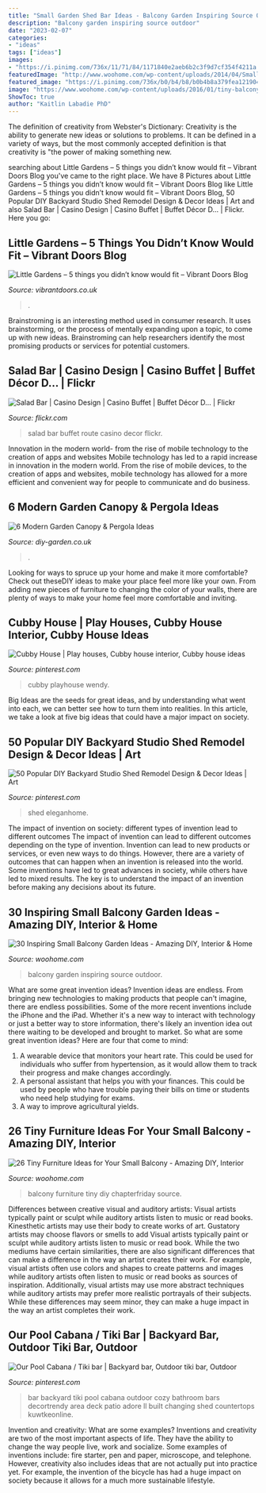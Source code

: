 ```yaml
---
title: "Small Garden Shed Bar Ideas - Balcony Garden Inspiring Source Outdoor"
description: "Balcony garden inspiring source outdoor"
date: "2023-02-07"
categories:
- "ideas"
tags: ["ideas"]
images:
- "https://i.pinimg.com/736x/11/71/84/1171840e2aeb6b2c3f9d7cf354f4211a.jpg"
featuredImage: "http://www.woohome.com/wp-content/uploads/2014/04/Small-Balcony-Garden-ideas-7.jpg"
featured_image: "https://i.pinimg.com/736x/b0/b4/b8/b0b4b8a379fea1219044936af3caca8b.jpg"
image: "https://www.woohome.com/wp-content/uploads/2016/01/tiny-balcony-furniture-4-2.jpg"
ShowToc: true
author: "Kaitlin Labadie PhD"
---
```



The definition of creativity from Webster's Dictionary:
Creativity is the ability to generate new ideas or solutions to problems. It can be defined in a variety of ways, but the most commonly accepted definition is that creativity is "the power of making something new.

	

		
searching about Little Gardens – 5 things you didn’t know would fit – Vibrant Doors Blog you've came to the right place. We have 8 Pictures about Little Gardens – 5 things you didn’t know would fit – Vibrant Doors Blog like Little Gardens – 5 things you didn’t know would fit – Vibrant Doors Blog, 50 Popular DIY Backyard Studio Shed Remodel Design &amp; Decor Ideas | Art and also Salad Bar | Casino Design | Casino Buffet | Buffet Décor D… | Flickr. Here you go:
		
    
## Little Gardens – 5 Things You Didn’t Know Would Fit – Vibrant Doors Blog

<img loading=lazy src="https://www.vibrantdoors.co.uk/news/wp-content/uploads/2014/09/Little-Shed-With-Shelves.jpg" onerror="this.onerror=null;this.src='https://tse2.mm.bing.net/th?id=OIP.rOfuKxrjBtU7dRHRrUstyQHaNA&amp;pid=15.1';" alt="Little Gardens – 5 things you didn’t know would fit – Vibrant Doors Blog">

_Source: vibrantdoors.co.uk_

>. 

	

Brainstroming is an interesting method used in consumer research. It uses brainstorming, or the process of mentally expanding upon a topic, to come up with new ideas. Brainstroming can help researchers identify the most promising products or services for potential customers.

    
## Salad Bar | Casino Design | Casino Buffet | Buffet Décor D… | Flickr

<img loading=lazy src="https://c1.staticflickr.com/5/4143/4897884573_7ac265873f_b.jpg" onerror="this.onerror=null;this.src='https://tse4.mm.bing.net/th?id=OIP.xGevdaVmXbzNO5-kK08ekQHaE8&amp;pid=15.1';" alt="Salad Bar | Casino Design | Casino Buffet | Buffet Décor D… | Flickr">

_Source: flickr.com_

>salad bar buffet route casino decor flickr. 

	

Innovation in the modern world- from the rise of mobile technology to the creation of apps and websites
Mobile technology has led to a rapid increase in innovation in the modern world. From the rise of mobile devices, to the creation of apps and websites, mobile technology has allowed for a more efficient and convenient way for people to communicate and do business.

    
## 6 Modern Garden Canopy &amp; Pergola Ideas

<img loading=lazy src="http://diy-garden.co.uk/wp-content/uploads/2019/10/pergola-ideas-6.jpg" onerror="this.onerror=null;this.src='https://tse3.mm.bing.net/th?id=OIP.ThVTXwiIm9zfDP6f0iOY8gHaLH&amp;pid=15.1';" alt="6 Modern Garden Canopy &amp; Pergola Ideas">

_Source: diy-garden.co.uk_

>. 

	

Looking for ways to spruce up your home and make it more comfortable? Check out theseDIY ideas to make your place feel more like your own. From adding new pieces of furniture to changing the color of your walls, there are plenty of ways to make your home feel more comfortable and inviting.

    
## Cubby House | Play Houses, Cubby House Interior, Cubby House Ideas

<img loading=lazy src="https://i.pinimg.com/736x/b0/b4/b8/b0b4b8a379fea1219044936af3caca8b.jpg" onerror="this.onerror=null;this.src='https://tse4.mm.bing.net/th?id=OIP.HTOfMYUkHMLu-WL42LXSsQHaJ3&amp;pid=15.1';" alt="Cubby House | Play houses, Cubby house interior, Cubby house ideas">

_Source: pinterest.com_

>cubby playhouse wendy. 

	

Big Ideas are the seeds for great ideas, and by understanding what went into each, we can better see how to turn them into realities. In this article, we take a look at five big ideas that could have a major impact on society.

    
## 50 Popular DIY Backyard Studio Shed Remodel Design &amp; Decor Ideas | Art

<img loading=lazy src="https://i.pinimg.com/736x/d9/1b/ad/d91badfb1877a4513941ed22f2830907.jpg" onerror="this.onerror=null;this.src='https://tse1.mm.bing.net/th?id=OIP.KuzVNftwE_y8feR-s6_tqgHaF7&amp;pid=15.1';" alt="50 Popular DIY Backyard Studio Shed Remodel Design &amp; Decor Ideas | Art">

_Source: pinterest.com_

>shed eleganhome. 

	

The impact of invention on society: different types of invention lead to different outcomes
The impact of invention can lead to different outcomes depending on the type of invention. Invention can lead to new products or services, or even new ways to do things. However, there are a variety of outcomes that can happen when an invention is released into the world. Some inventions have led to great advances in society, while others have led to mixed results. The key is to understand the impact of an invention before making any decisions about its future.

    
## 30 Inspiring Small Balcony Garden Ideas - Amazing DIY, Interior &amp; Home

<img loading=lazy src="http://www.woohome.com/wp-content/uploads/2014/04/Small-Balcony-Garden-ideas-7.jpg" onerror="this.onerror=null;this.src='https://tse1.mm.bing.net/th?id=OIP.5HFEvzhjSjGp8h9a9-AzVgHaLH&amp;pid=15.1';" alt="30 Inspiring Small Balcony Garden Ideas - Amazing DIY, Interior &amp; Home">

_Source: woohome.com_

>balcony garden inspiring source outdoor. 

	

What are some great invention ideas?
Invention ideas are endless. From bringing new technologies to making products that people can't imagine, there are endless possibilities. Some of the more recent inventions include the iPhone and the iPad. Whether it's a new way to interact with technology or just a better way to store information, there's likely an invention idea out there waiting to be developed and brought to market. So what are some great invention ideas? Here are four that come to mind: 
1) A wearable device that monitors your heart rate. This could be used for individuals who suffer from hypertension, as it would allow them to track their progress and make changes accordingly. 
2) A personal assistant that helps you with your finances. This could be used by people who have trouble paying their bills on time or students who need help studying for exams. 
3) A way to improve agricultural yields.

    
## 26 Tiny Furniture Ideas For Your Small Balcony - Amazing DIY, Interior

<img loading=lazy src="https://www.woohome.com/wp-content/uploads/2016/01/tiny-balcony-furniture-4-2.jpg" onerror="this.onerror=null;this.src='https://tse4.mm.bing.net/th?id=OIP.BCTUa_-MSez0y-1KhGGlOQHaL0&amp;pid=15.1';" alt="26 Tiny Furniture Ideas for Your Small Balcony - Amazing DIY, Interior">

_Source: woohome.com_

>balcony furniture tiny diy chapterfriday source. 

	

Differences between creative visual and auditory artists: Visual artists typically paint or sculpt while auditory artists listen to music or read books. Kinesthetic artists may use their body to create works of art. Gustatory artists may choose flavors or smells to add
Visual artists typically paint or sculpt while auditory artists listen to music or read book. While the two mediums have certain similarities, there are also significant differences that can make a difference in the way an artist creates their work. For example, visual artists often use colors and shapes to create patterns and images while auditory artists often listen to music or read books as sources of inspiration. Additionally, visual artists may use more abstract techniques while auditory artists may prefer more realistic portrayals of their subjects. While these differences may seem minor, they can make a huge impact in the way an artist completes their work.

    
## Our Pool Cabana / Tiki Bar | Backyard Bar, Outdoor Tiki Bar, Outdoor

<img loading=lazy src="https://i.pinimg.com/736x/11/71/84/1171840e2aeb6b2c3f9d7cf354f4211a.jpg" onerror="this.onerror=null;this.src='https://tse1.mm.bing.net/th?id=OIP.mxFsvH_GM2YYzDMnJKZ57QHaNK&amp;pid=15.1';" alt="Our Pool Cabana / Tiki bar | Backyard bar, Outdoor tiki bar, Outdoor">

_Source: pinterest.com_

>bar backyard tiki pool cabana outdoor cozy bathroom bars decortrendy area deck patio adore ll built changing shed countertops kuwtkeonline. 

	

Invention and creativity: What are some examples?
Inventions and creativity are two of the most important aspects of life. They have the ability to change the way people live, work and socialize. Some examples of inventions include: fire starter, pen and paper, microscope, and telephone. However, creativity also includes ideas that are not actually put into practice yet. For example, the invention of the bicycle has had a huge impact on society because it allows for a much more sustainable lifestyle.

